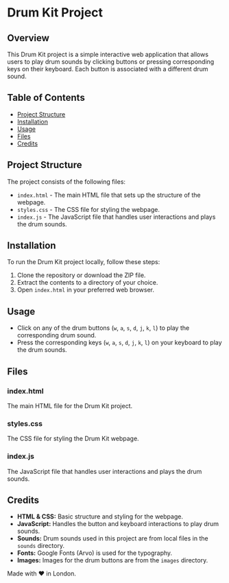 # Drum Kit Project

## Overview
This Drum Kit project is a simple interactive web application that allows users to play drum sounds by clicking buttons or pressing corresponding keys on their keyboard. Each button is associated with a different drum sound.

## Table of Contents
- [Project Structure](#project-structure)
- [Installation](#installation)
- [Usage](#usage)
- [Files](#files)
- [Credits](#credits)

## Project Structure
The project consists of the following files:
- `index.html` - The main HTML file that sets up the structure of the webpage.
- `styles.css` - The CSS file for styling the webpage.
- `index.js` - The JavaScript file that handles user interactions and plays the drum sounds.

## Installation
To run the Drum Kit project locally, follow these steps:
1. Clone the repository or download the ZIP file.
2. Extract the contents to a directory of your choice.
3. Open `index.html` in your preferred web browser.

## Usage
- Click on any of the drum buttons (`w`, `a`, `s`, `d`, `j`, `k`, `l`) to play the corresponding drum sound.
- Press the corresponding keys (`w`, `a`, `s`, `d`, `j`, `k`, `l`) on your keyboard to play the drum sounds.

## Files
### index.html
The main HTML file for the Drum Kit project.

### styles.css
The CSS file for styling the Drum Kit webpage.

### index.js
The JavaScript file that handles user interactions and plays the drum sounds.

## Credits
- **HTML & CSS:** Basic structure and styling for the webpage.
- **JavaScript:** Handles the button and keyboard interactions to play drum sounds.
- **Sounds:** Drum sounds used in this project are from local files in the `sounds` directory.
- **Fonts:** Google Fonts (Arvo) is used for the typography.
- **Images:** Images for the drum buttons are from the `images` directory.

Made with ❤️ in London.
